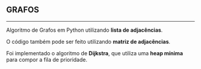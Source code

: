 ## GRAFOS

---

Algoritmo de Grafos em Python utilizando **lista de adjacências**.

O código também pode ser feito utilizando **matriz de adjacências**.

Foi implementado o algoritmo de **Dijkstra**, que utiliza uma **heap mínima** para compor a fila de prioridade.